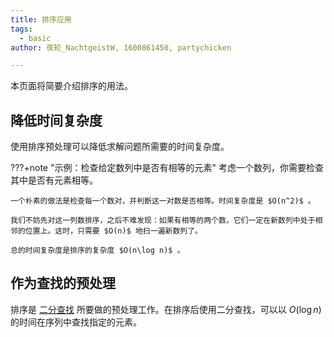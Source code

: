 ```yaml
---
title: 排序应用
tags:
  - basic
author: 夜轮_NachtgeistW, 1600861450, partychicken

---
```


本页面将简要介绍排序的用法。

## 降低时间复杂度

使用排序预处理可以降低求解问题所需要的时间复杂度。

???+note "示例：检查给定数列中是否有相等的元素"
    考虑一个数列，你需要检查其中是否有元素相等。

    一个朴素的做法是检查每一个数对，并判断这一对数是否相等。时间复杂度是 $O(n^2)$ 。

    我们不妨先对这一列数排序，之后不难发现：如果有相等的两个数，它们一定在新数列中处于相邻的位置上。这时，只需要 $O(n)$ 地扫一遍新数列了。

    总的时间复杂度是排序的复杂度 $O(n\log n)$ 。

## 作为查找的预处理

排序是 [二分查找](./binary.md) 所要做的预处理工作。在排序后使用二分查找，可以以 $O(\log n)$ 的时间在序列中查找指定的元素。
